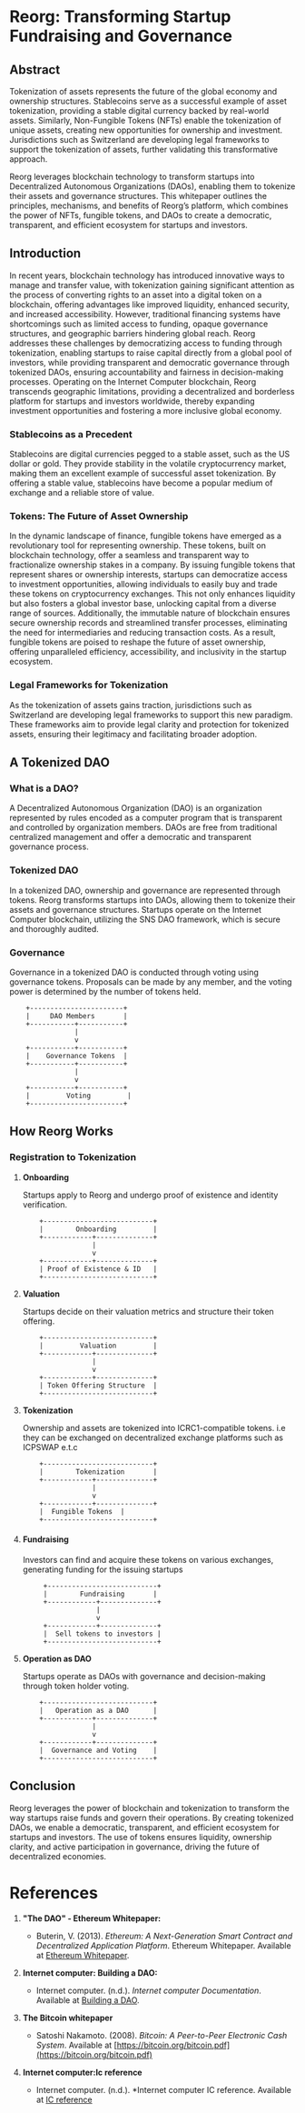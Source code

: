 

# Reorg: Transforming Startup Fundraising and Governance

## Abstract

Tokenization of assets represents the future of the global economy and ownership structures. Stablecoins serve as a successful example of asset tokenization, providing a stable digital currency backed by real-world assets. Similarly, Non-Fungible Tokens (NFTs) enable the tokenization of unique assets, creating new opportunities for ownership and investment. Jurisdictions such as Switzerland are developing legal frameworks to support the tokenization of assets, further validating this transformative approach.

Reorg leverages blockchain technology to transform startups into Decentralized Autonomous Organizations (DAOs), enabling them to tokenize their assets and governance structures. This whitepaper outlines the principles, mechanisms, and benefits of Reorg’s platform, which combines the power of NFTs, fungible tokens, and DAOs to create a democratic, transparent, and efficient ecosystem for startups and investors.

## Introduction

In recent years, blockchain technology has introduced innovative ways to manage and transfer value, with tokenization gaining significant attention as the process of converting rights to an asset into a digital token on a blockchain, offering advantages like improved liquidity, enhanced security, and increased accessibility. However, traditional financing systems have shortcomings such as limited access to funding, opaque governance structures, and geographic barriers hindering global reach. Reorg addresses these challenges by democratizing access to funding through tokenization, enabling startups to raise capital directly from a global pool of investors, while providing transparent and democratic governance through tokenized DAOs, ensuring accountability and fairness in decision-making processes. Operating on the Internet Computer blockchain, Reorg transcends geographic limitations, providing a decentralized and borderless platform for startups and investors worldwide, thereby expanding investment opportunities and fostering a more inclusive global economy.

### Stablecoins as a Precedent

Stablecoins are digital currencies pegged to a stable asset, such as the US dollar or gold. They provide stability in the volatile cryptocurrency market, making them an excellent example of successful asset tokenization. By offering a stable value, stablecoins have become a popular medium of exchange and a reliable store of value.

### Tokens: The Future of Asset Ownership

In the dynamic landscape of finance, fungible tokens have emerged as a revolutionary tool for representing ownership. These tokens, built on blockchain technology, offer a seamless and transparent way to fractionalize ownership stakes in a company. By issuing fungible tokens that represent shares or ownership interests, startups can democratize access to investment opportunities, allowing individuals to easily buy and trade these tokens on cryptocurrency exchanges. This not only enhances liquidity but also fosters a global investor base, unlocking capital from a diverse range of sources. Additionally, the immutable nature of blockchain ensures secure ownership records and streamlined transfer processes, eliminating the need for intermediaries and reducing transaction costs. As a result, fungible tokens are poised to reshape the future of asset ownership, offering unparalleled efficiency, accessibility, and inclusivity in the startup ecosystem.

### Legal Frameworks for Tokenization

As the tokenization of assets gains traction, jurisdictions such as Switzerland are developing legal frameworks to support this new paradigm. These frameworks aim to provide legal clarity and protection for tokenized assets, ensuring their legitimacy and facilitating broader adoption.

## A Tokenized DAO

### What is a DAO?

A Decentralized Autonomous Organization (DAO) is an organization represented by rules encoded as a computer program that is transparent and controlled by organization members. DAOs are free from traditional centralized management and offer a democratic and transparent governance process.

### Tokenized DAO

In a tokenized DAO, ownership and governance are represented through tokens. Reorg transforms startups into DAOs, allowing them to tokenize their assets and governance structures. Startups operate on the Internet Computer blockchain, utilizing the SNS DAO framework, which is secure and thoroughly audited.

### Governance

Governance in a tokenized DAO is conducted through voting using governance tokens. Proposals can be made by any member, and the voting power is determined by the number of tokens held.

```plaintext
    +-----------------------+
    |     DAO Members       |
    +-----------+-----------+
                |
                v
    +-----------+-----------+
    |    Governance Tokens  |
    +-----------+-----------+
                |
                v
    +-----------+-----------+
    |         Voting         |
    +-----------------------+
```


## How Reorg Works

### Registration to Tokenization

1. **Onboarding**

    Startups apply to Reorg and undergo proof of existence and identity verification.

    ```plaintext
        +---------------------------+
        |        Onboarding         |
        +------------+--------------+
                     |
                     v
        +------------+--------------+
        | Proof of Existence & ID   |
        +---------------------------+
    ```

2. **Valuation**

    Startups decide on their valuation metrics and structure their token offering.

    ```plaintext
        +---------------------------+
        |         Valuation         |
        +------------+--------------+
                     |
                     v
        +------------+--------------+
        | Token Offering Structure  |
        +---------------------------+
    ```

3. **Tokenization**

    Ownership and assets are tokenized into ICRC1-compatible tokens. i.e they can be exchanged on decentralized exchange platforms such as ICPSWAP e.t.c

    ```plaintext
        +---------------------------+
        |        Tokenization       |
        +------------+--------------+
                     |
                     v
        +------------+--------------+
        |  Fungible Tokens  |
        +---------------------------+
    ```

4. #### Fundraising
    Investors can find and acquire these tokens on various exchanges, generating funding for the issuing startups

   ```plaintext
        +---------------------------+
        |        Fundraising       |
        +------------+--------------+
                     |
                     v
        +------------+--------------+
        |  Sell tokens to investors |
        +---------------------------+
    ```


5. **Operation as DAO**

    Startups operate as DAOs with governance and decision-making through token holder voting.

    ```plaintext
        +---------------------------+
        |   Operation as a DAO      |
        +------------+--------------+
                     |
                     v
        +------------+--------------+
        |  Governance and Voting    |
        +---------------------------+
    ```

## Conclusion

Reorg leverages the power of blockchain and tokenization to transform the way startups raise funds and govern their operations. By creating tokenized DAOs, we enable a democratic, transparent, and efficient ecosystem for startups and investors. The use of tokens ensures liquidity, ownership clarity, and active participation in governance, driving the future of decentralized economies.

# References

1. **"The DAO" - Ethereum Whitepaper:**
   - Buterin, V. (2013). *Ethereum: A Next-Generation Smart Contract and Decentralized Application Platform*. Ethereum Whitepaper. Available at [Ethereum Whitepaper](https://ethereum.org/en/whitepaper/).

2. **Internet computer: Building a DAO:**
   - Internet computer. (n.d.). *Internet computer Documentation*. Available at [Building a DAO](https://internetcomputer.org/docs/current/references/samples/rust/basic_dao).

3. **The Bitcoin whitepaper**
    - Satoshi Nakamoto. (2008). *Bitcoin: A Peer-to-Peer Electronic Cash System*. Available at [https://bitcoin.org/bitcoin.pdf](https://bitcoin.org/bitcoin.pdf)

4. **Internet computer:Ic reference**
    - Internet computer. (n.d.). *Internet computer IC reference. Available at [IC reference ](https://internetcomputer.org/docs/current/references/ic-interface-spec/#target-audience)

